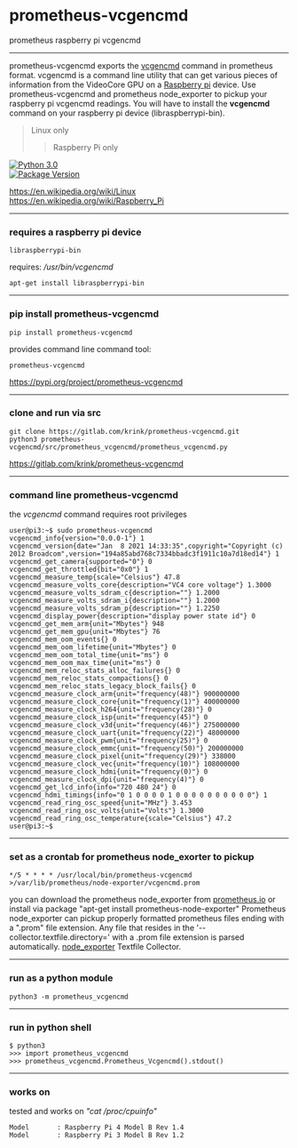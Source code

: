 # prometheus-vcgencmd

prometheus raspberry pi vcgencmd

---
prometheus-vcgencmd exports the [vcgencmd](https://www.raspberrypi.org/documentation/raspbian/applications/vcgencmd.md) command in prometheus format. vcgencmd is a command line utility that can get various pieces of information from the VideoCore GPU on a [Raspberry pi](https://en.wikipedia.org/wiki/Raspberry_Pi) device.  Use prometheus-vcgencmd and prometheus node_exporter to pickup your raspberry pi vcgencmd readings.  You will have to install the **vcgencmd** command on your raspberry pi device (libraspberrypi-bin).

>Linux only
>>Raspberry Pi only

[![Python 3.0](https://img.shields.io/badge/python-3.0-blue.svg)](https://www.python.org/downloads/release/python-300/)  
[![Package Version](https://img.shields.io/pypi/v/prometheus-vcgencmd.svg)](https://pypi.python.org/pypi/prometheus-vcgencmd/)  

https://en.wikipedia.org/wiki/Linux  
https://en.wikipedia.org/wiki/Raspberry_Pi  

---

### requires a raspberry pi device
```
libraspberrypi-bin
```
requires: */usr/bin/vcgencmd*
```
apt-get install libraspberrypi-bin
```
---

### pip install  prometheus-vcgencmd
```
pip install prometheus-vcgencmd
```
provides command line command tool:
```
prometheus-vcgencmd
```
https://pypi.org/project/prometheus-vcgencmd

---
### clone and run via src
```
git clone https://gitlab.com/krink/prometheus-vcgencmd.git
python3 prometheus-vcgencmd/src/prometheus_vcgencmd/prometheus_vcgencmd.py
```
https://gitlab.com/krink/prometheus-vcgencmd

---

### command line prometheus-vcgencmd
the *vcgencmd* command requires root privileges
```
user@pi3:~$ sudo prometheus-vcgencmd
vcgencmd_info{version="0.0.0-1"} 1
vcgencmd_version{date="Jan  8 2021 14:33:35",copyright="Copyright (c) 2012 Broadcom",version="194a85abd768c7334bbadc3f1911c10a7d18ed14"} 1
vcgencmd_get_camera{supported="0"} 0
vcgencmd_get_throttled{bit="0x0"} 1
vcgencmd_measure_temp{scale="Celsius"} 47.8
vcgencmd_measure_volts_core{description="VC4 core voltage"} 1.3000
vcgencmd_measure_volts_sdram_c{description=""} 1.2000
vcgencmd_measure_volts_sdram_i{description=""} 1.2000
vcgencmd_measure_volts_sdram_p{description=""} 1.2250
vcgencmd_display_power{description="display power state id"} 0
vcgencmd_get_mem_arm{unit="Mbytes"} 948
vcgencmd_get_mem_gpu{unit="Mbytes"} 76
vcgencmd_mem_oom_events{} 0
vcgencmd_mem_oom_lifetime{unit="Mbytes"} 0
vcgencmd_mem_oom_total_time{unit="ms"} 0
vcgencmd_mem_oom_max_time{unit="ms"} 0
vcgencmd_mem_reloc_stats_alloc_failures{} 0
vcgencmd_mem_reloc_stats_compactions{} 0
vcgencmd_mem_reloc_stats_legacy_block_fails{} 0
vcgencmd_measure_clock_arm{unit="frequency(48)"} 900000000
vcgencmd_measure_clock_core{unit="frequency(1)"} 400000000
vcgencmd_measure_clock_h264{unit="frequency(28)"} 0
vcgencmd_measure_clock_isp{unit="frequency(45)"} 0
vcgencmd_measure_clock_v3d{unit="frequency(46)"} 275000000
vcgencmd_measure_clock_uart{unit="frequency(22)"} 48000000
vcgencmd_measure_clock_pwm{unit="frequency(25)"} 0
vcgencmd_measure_clock_emmc{unit="frequency(50)"} 200000000
vcgencmd_measure_clock_pixel{unit="frequency(29)"} 338000
vcgencmd_measure_clock_vec{unit="frequency(10)"} 108000000
vcgencmd_measure_clock_hdmi{unit="frequency(0)"} 0
vcgencmd_measure_clock_dpi{unit="frequency(4)"} 0
vcgencmd_get_lcd_info{info="720 480 24"} 0
vcgencmd_hdmi_timings{info="0 1 0 0 0 0 1 0 0 0 0 0 0 0 0 0 0"} 1
vcgencmd_read_ring_osc_speed{unit="MHz"} 3.453
vcgencmd_read_ring_osc_volts{unit="Volts"} 1.3000
vcgencmd_read_ring_osc_temperature{scale="Celsius"} 47.2
user@pi3:~$
```
---

### set as a crontab for prometheus node_exorter to pickup
```
*/5 * * * * /usr/local/bin/prometheus-vcgencmd >/var/lib/prometheus/node-exporter/vcgencmd.prom
```
you can download the prometheus node_exporter from [prometheus.io](https://prometheus.io/) or install via package "apt-get install prometheus-node-exporter"  Prometheus node_exporter can pickup properly formatted prometheus files ending with a ".prom" file extension.  Any file that resides in the '--collector.textfile.directory=' with a .prom file extension is parsed automatically.  [node_exporter](https://github.com/prometheus/node_exporter) Textfile Collector.

---

### run as a python module
```
python3 -m prometheus_vcgencmd
```
---
### run in python shell
```
$ python3
>>> import prometheus_vcgencmd
>>> prometheus_vcgencmd.Prometheus_Vcgencmd().stdout()
```
---

### works on
tested and works on *"cat /proc/cpuinfo"*
```
Model		: Raspberry Pi 4 Model B Rev 1.4
Model		: Raspberry Pi 3 Model B Rev 1.2

```

